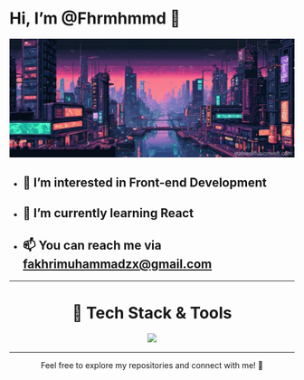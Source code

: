 # Hi, I’m @Fhrmhmmd 👋

![art](https://github.com/Fhrmhmmd/Fhrmhmmd/blob/main/art.jpg)

- ## 👀 I’m interested in **Front-end Development**
- ## 🌱 I’m currently learning **React**
- ## 📫 You can reach me via [fakhrimuhammadzx@gmail.com](mailto:fakhrimuhammadzx@gmail.com)

<hr>
<div align="center">
<h1>🚀 Tech Stack & Tools</h1>
<a href="https://skillicons.dev">
    <img src="https://skillicons.dev/icons?i=html,css,js,php,react" />
</a
</div>
<hr>


Feel free to explore my repositories and connect with me! 🤝


